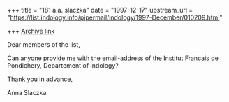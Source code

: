 +++
title = "181 a.a. slaczka"
date = "1997-12-17"
upstream_url = "https://list.indology.info/pipermail/indology/1997-December/010209.html"

+++
[Archive link](https://list.indology.info/pipermail/indology/1997-December/010209.html)

Dear members of the list,

Can anyone provide me with the email-address of the Institut Francais de
Pondichery, Departement of Indology?

Thank you in advance,

Anna Slaczka



